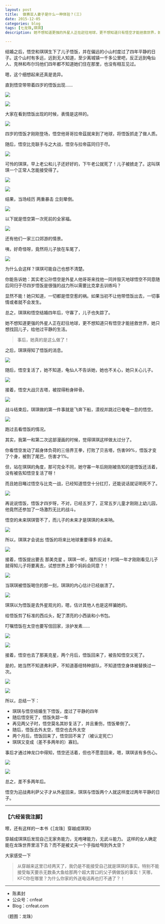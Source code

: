 ```yaml
---
layout: post
title:  做赛亚人妻子是什么一种体验？(三)
date: 2015-12-05
categories: blog
tags: [七龙珠,琪琪]
description: 她不想知道更强的外星人正在赶往地球，更不想知道只有悟空才能拯救世界，她只想找回儿子，给他过平静的生活。

---
```


结婚之后，悟空和琪琪生下了儿子悟饭，并在偏远的小山村度过了四年平静的日子。这个山村有多远，远到无人知道，至少离城镇一千多公里吧，反正远到龟仙人、克林和布尔玛他们四年都不知道她们住在那里，也没有相互见过。

嗯，这个细想起来还真是诡异。

直到悟空带带着四岁的悟饭出现……

![](http://openmindclub.qiniudn.com/team/cnfeat/image/dragonball_chihi_21.jpg)

![](http://openmindclub.qiniudn.com/team/cnfeat/image/dragonball_chihi_22.jpg)

大家在看到悟饭出现的时候，表情是这样的。

![](http://openmindclub.qiniudn.com/team/cnfeat/image/dragonball_chihi_22_0.jpg)

四岁的悟饭才刚刚登场，悟空他哥哥拉帝茲就来到了地球，将悟饭抓走了做人质。

随后，悟空比克联手与之大战，悟空与拉帝茲同归于尽。

![](http://openmindclub.qiniudn.com/team/cnfeat/image/dragonball_chihi_25.jpg)

可怜的琪琪，早上老公和儿子还好好的，下午老公就死了！儿子被掳走了。这叫琪琪一个正常人怎能接受得了。

![](http://openmindclub.qiniudn.com/team/cnfeat/image/dragonball_chihi_23.jpg)

![](http://openmindclub.qiniudn.com/team/cnfeat/image/dragonball_chihi_26.jpg)

结果，当场经历 两重暴击 立刻晕倒。


![](http://openmindclub.qiniudn.com/team/cnfeat/image/dragonball_chihi_24.jpg)

以下就是悟空第一次死前的全家福。


![](http://openmindclub.qiniudn.com/team/cnfeat/image/dragonball_chihi_27.jpg)

还有他们一家三口郊游的情景。

咦，好奇怪呀，竟然将儿子放在车尾了，

![](http://openmindclub.qiniudn.com/team/cnfeat/image/dragonball_chihi_28.jpg)

为什么会这样？琪琪可能自己也想不清楚。

你能告诉她：其实老公孙悟空是外星人他哥哥来找他一同并毁灭地球悟空不同意随后同归于尽四岁悟饭是很强的战力所以需要比克拿去训练吗？

显然不能！她只知道，一切都是悟空惹的祸。如果当初不让他带悟饭出去，一切事情或者就不会发生。

总之，琪琪和悟空结婚四年后，守寡了，儿子也失踪了。

她不想知道更强的外星人正在赶往地球，更不想知道只有悟空才能拯救世界，她只想找回儿子，给他过平静的生活。

> 事后，她真的是这么做了！

之后，琪琪得知了悟饭的消息。

![](http://openmindclub.qiniudn.com/team/cnfeat/image/dragonball_chihi_29_2.jpg)

随后，悟空复活了，她不知道，龟仙人不告诉她，她也不关心，她只关心儿子。

![](http://openmindclub.qiniudn.com/team/cnfeat/image/dragonball_chihi_29_1.jpg)

接着，悟空大战贝吉塔，被捏得粉身碎骨。

![](http://openmindclub.qiniudn.com/team/cnfeat/image/dragonball_chihi_29.jpg)

战斗结束后，琪琪做的第一件事就是飞奔下船，漠视并跳过已奄奄一息的悟空。

![](http://openmindclub.qiniudn.com/team/cnfeat/image/dragonball_chihi_30.jpg)

跑过去看悟饭的情况。

其实，我第一和第二次这部漫画的时候，觉得琪琪这样做太过分了。

你看悟空发动了超身体负荷的三倍界王拳，打败了贝吉塔，伤害99%，悟饭才变了个身，被割了尾巴，伤害才1%。

但，站在琪琪的角度，那可完全不同，她守寡一年后刚刚被告知的是悟饭还活着，没有被告知悟空复活了呀！

而且她目睹过悟空与比克一战，已经知道悟空十分扛打，还能说话就证明死不了。



![](http://openmindclub.qiniudn.com/team/cnfeat/image/dragonball_chihi_31.jpg)

再说说悟饭，悟饭才四岁呀，不对，已经五岁了，正常五岁儿童才刚刚上幼儿园，他竟然还参加了一场激烈无比的战斗。

悟空的未来琪琪管不了，而儿子的未来才是琪琪的未来呐。

![](http://openmindclub.qiniudn.com/team/cnfeat/image/dragonball_chihi_32.jpg)

所以，琪琪才会说出 悟饭的将来比地球重要得多 的话来。

![](http://openmindclub.qiniudn.com/team/cnfeat/image/dragonball_chihi_33.jpg)

接着，悟饭提出要去 那美克星 。琪琪一听，强烈反对！时隔一年才刚刚看见儿子就得知儿子将要离去，试想世界上那个妈妈会同意？！

![](http://openmindclub.qiniudn.com/team/cnfeat/image/dragonball_chihi_34.jpg)

当琪琪被悟饭喝住的那一刻，琪琪的内心估计已经崩溃了。

![](http://openmindclub.qiniudn.com/team/cnfeat/image/dragonball_chihi_35.jpg)

琪琪以为悟饭是去外星观光的，嗯，估计其他人也是这样骗她的。

给悟饭剪了标准的西瓜头，配了漂亮的小西装和小书包。

叮嘱悟饭在太空也要写信回家，涂护发素……


![](http://openmindclub.qiniudn.com/team/cnfeat/image/dragonball_chihi_36.jpg)


![](http://openmindclub.qiniudn.com/team/cnfeat/image/dragonball_chihi_37.jpg)

接着，悟空也去了那美克星，两个月后，悟饭回来了，被告知悟空又死了。

是的，她当然不知道弗利萨，不知道基纽特种部队，不知道悟空身体被替换过一次。

![](http://openmindclub.qiniudn.com/team/cnfeat/image/dragonball_chihi_37_1.jpg)


![](http://openmindclub.qiniudn.com/team/cnfeat/image/dragonball_chihi_37_2.jpg)

所以，总结一下：

- 琪琪与悟空结婚生下悟饭，度过了平静的四年
- 随后悟空死了，悟饭失踪一年
- 再见两父子时，悟空莫名其妙复活了，并且重伤，悟饭晕倒了。
- 随后，悟饭去外太空，悟空也去外太空
- 两个月后，悟饭回来了，悟空回不来了（被认定死亡）
- 琪琪又变成（差不多两年的）寡妇。

事后才通过神龙口中得知，悟空还活着，但也不愿意回来，嗯，琪琪该有多伤心。


![](http://openmindclub.qiniudn.com/team/cnfeat/image/dragonball_chihi_39.jpg)

![](http://openmindclub.qiniudn.com/team/cnfeat/image/dragonball_chihi_38.jpg)

总之，差不多两年后。

悟空为迎战弗利萨父子才从外星回来，琪琪与悟饭两个人就这样度过两年平静的日子。



----

### **【六经皆我注脚】**

嚓，还有这样的一本书《［龙珠］穿越成琪琪》

穿越成琪琪后发现自己无家务能力，无咆哮能力，无武斗能力。 这样的女人确定能在龙珠世界里活下去？而不是被丈夫一个手指给甩到外太空？

大家感受一下

>从穿越来这里已经两天了，我仍是不能接受自己就是琪琪的事实。特别不能接受每天要杀无数条大鱼给那两个超大胃口的父子俩做饭的事实！天哪，KFC你在哪里？为什么你家的外送电话再也打不通了？！



----

- 陈素封
- 公众号：cnfeat
- Blog：cnfeat.com

（题图：龙珠）






